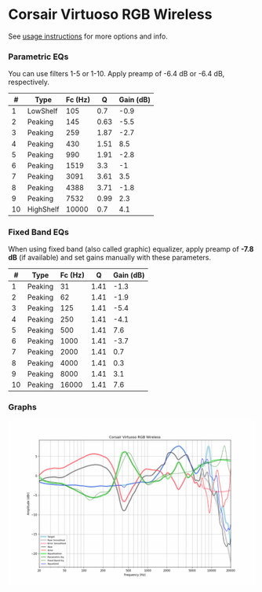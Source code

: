 # Corsair Virtuoso RGB Wireless
See [usage instructions](https://github.com/jaakkopasanen/AutoEq#usage) for more options and info.

### Parametric EQs
You can use filters 1-5 or 1-10. Apply preamp of -6.4 dB or -6.4 dB, respectively.

|   # | Type      |   Fc (Hz) |    Q |   Gain (dB) |
|-----|-----------|-----------|------|-------------|
|   1 | LowShelf  |       105 | 0.7  |        -0.9 |
|   2 | Peaking   |       145 | 0.63 |        -5.5 |
|   3 | Peaking   |       259 | 1.87 |        -2.7 |
|   4 | Peaking   |       430 | 1.51 |         8.5 |
|   5 | Peaking   |       990 | 1.91 |        -2.8 |
|   6 | Peaking   |      1519 | 3.3  |        -1   |
|   7 | Peaking   |      3091 | 3.61 |         3.5 |
|   8 | Peaking   |      4388 | 3.71 |        -1.8 |
|   9 | Peaking   |      7532 | 0.99 |         2.3 |
|  10 | HighShelf |     10000 | 0.7  |         4.1 |

### Fixed Band EQs
When using fixed band (also called graphic) equalizer, apply preamp of **-7.8 dB** (if available) and set gains manually with these parameters.

|   # | Type    |   Fc (Hz) |    Q |   Gain (dB) |
|-----|---------|-----------|------|-------------|
|   1 | Peaking |        31 | 1.41 |        -1.3 |
|   2 | Peaking |        62 | 1.41 |        -1.9 |
|   3 | Peaking |       125 | 1.41 |        -5.4 |
|   4 | Peaking |       250 | 1.41 |        -4.1 |
|   5 | Peaking |       500 | 1.41 |         7.6 |
|   6 | Peaking |      1000 | 1.41 |        -3.7 |
|   7 | Peaking |      2000 | 1.41 |         0.7 |
|   8 | Peaking |      4000 | 1.41 |         0.3 |
|   9 | Peaking |      8000 | 1.41 |         3.1 |
|  10 | Peaking |     16000 | 1.41 |         7.6 |

### Graphs
![](./Corsair%20Virtuoso%20RGB%20Wireless.png)
